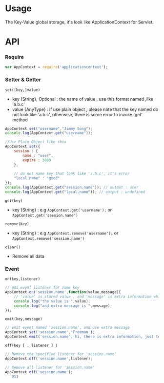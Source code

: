 Usage
===========
The Key-Value global storage, it's look like ApplicationContext for Servlet. 

API
===========
### Require
```Javascript
var AppContext = require('applicationcontext');
```

### Setter & Getter

`set([key,]value)`
* key {String}, Optional : the name of value , use this format named ,like 'a.b.c' 
* value {AnyType} : if use plain object , please note that the key named do not look like 'a.b.c', otherwise, there is some error to invoke 'get' method

```Javascript
AppContext.set("username","Jimmy Song");
console.log(AppContext.get("username"));

//Use Plain Object like this 
AppContext.set({
	session : {
		name : "user",
		expire : 3000
	},
	
	// do not name key that look like 'a.b.c', it's error
	"local.name" : "good"
});
console.log(AppContext.get("session.name")); // output : user
console.log(AppContext.get("local.name")); // output : undefined
```

`get(key)`
* key {String} : e.g `AppContext.get('username');` or `AppContext.get('session.name')`

`remove(key)`
* key {String} : e.g `AppContext.remove('username');` or `AppContext.remove('session.name')`

`clear()`
* Remove all data

### Event

`on(key,listener)`

```Javascript
// add event listener for some key
AppContext.on('session.name',function(value,message){
	// 'value' is stored value , and 'message' is extra information while the event is triggered
	console.log("the value is ",value);
	console.log("and extra message is ",message);
});
```

`emit(key,message)`

```Javascript
// emit event named 'session.name', and use extra message
AppContext.set('session.name','Freeman'); 
AppContext.emit('session.name','hi, there is extra information, just tell you the session.name value is changed');
```

`off(key [ , listener ] )`

```Javascript
// Remove the specified listener for 'session.name'
AppContext.off('session.name',listener);

// Remove all listener for 'session.name'
AppContext.off('session.name');
```911